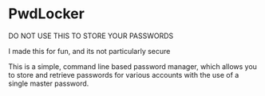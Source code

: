 # PwdLocker

DO NOT USE THIS TO STORE YOUR PASSWORDS

I made this for fun, and its not particularly secure

This is a simple, command line based password manager, which allows you to store and retrieve passwords 
for various accounts with the use of a single master password.
